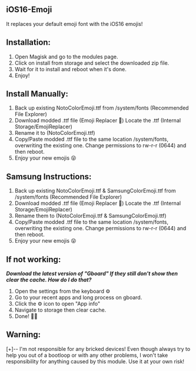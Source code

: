 ## iOS16-Emoji
It replaces your default emoji font with the iOS16 emojis!


## Installation: 
1. Open Magisk and go to the modules page.
2. Click on install from storage and select the downloaded zip file.
3. Wait for it to install and reboot when it's done.
4. Enjoy!


## Install Manually:

1. Back up existing NotoColorEmoji.ttf from /system/fonts (Recommended File Explorer)
2. Download modded .ttf file (Emoji Replacer 😬) Locate the .ttf (Internal Storage/EmojiReplacer)
3. Rename it to (NotoColorEmoji.ttf)
4. Copy/Paste modded .ttf file to the same location /system/fonts, overwriting the existing one. Change permissions to rw-r-r (0644) and then reboot. 
5. Enjoy your new emojis 😝



## Samsung Instructions:

1. Back up existing NotoColorEmoji.ttf & SamsungColorEmoji.ttf from /system/fonts (Recommended File Explorer)
2. Download modded .ttf file (Emoji Replacer 😬) Locate the .ttf (Internal Storage/EmojiReplacer)
3. Rename them to (NotoColorEmoji.ttf & SamsungColorEmoji.ttf) 
4. Copy/Paste modded .ttf file to the same location /system/fonts, overwriting the existing one. Change permissions to rw-r-r (0644) and then reboot. 
5. Enjoy your new emojis 😝


## If not working:

***Download the latest version of "Gboard" If they still don't show then clear the cache. 
How do I do that?***
1. Open the settings from the keyboard ⚙️ 
2. Go to your recent apps and long process on gboard.
3. Click the ⚙️ icon to open "App info" 
4. Navigate to storage then clear cache. 
5. Done!  🫣🫡


## Warning:
[+]-- I'm not responsible for any bricked devices! Even though always try to help you out of a bootloop or with any other problems, I won't take responsibility for anything caused by this module. Use it at your own risk!

